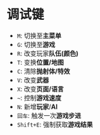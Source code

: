 # 调试键

* `M`: 切换至**主菜单**
* `G`: 切换至**游戏**
* `R`: 改变玩家**队伍(颜色)**
* `T`: 变换**位置/地图**
* `C`: 清除**抛射体/特效**
* `V`: 改变**武器**
* `X`: 改变**页面/语言**
* `~`: 控制**游戏速度**
* `N`: 新增**玩家**/**AI**
* `回车`: 触发一次**游戏步进**
* `Shift+E`: 强制获取**游戏结果**
